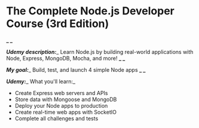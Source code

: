 # The Complete Node.js Developer Course (3rd Edition)
**_ _**

**_Udemy description:_**_ Learn Node.js by building real-world applications with Node, Express, MongoDB, Mocha, and more!
**_ _**

**_My goal:_**_ Build, test, and launch 4 simple Node apps
**_ _**

**_Udemy:_**_ What you'll learn:_
* Create Express web servers and APIs
* Store data with Mongoose and MongoDB
* Deploy your Node apps to production
* Create real-time web apps with SocketIO
* Complete all challenges and tests

